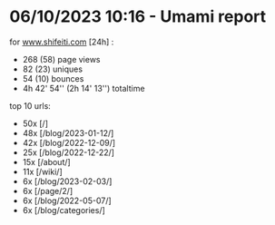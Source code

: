 # 06/10/2023 10:16 - Umami report
for www.shifeiti.com [24h] :

 - 268 (58) page views
 - 82 (23) uniques
 - 54 (10) bounces
 - 4h 42' 54'' (2h 14' 13'') totaltime


top 10 urls:
 - 50x [/]
 - 48x [/blog/2023-01-12/]
 - 42x [/blog/2022-12-09/]
 - 25x [/blog/2022-12-22/]
 - 15x [/about/]
 - 11x [/wiki/]
 - 6x [/blog/2023-02-03/]
 - 6x [/page/2/]
 - 6x [/blog/2022-05-07/]
 - 6x [/blog/categories/]


